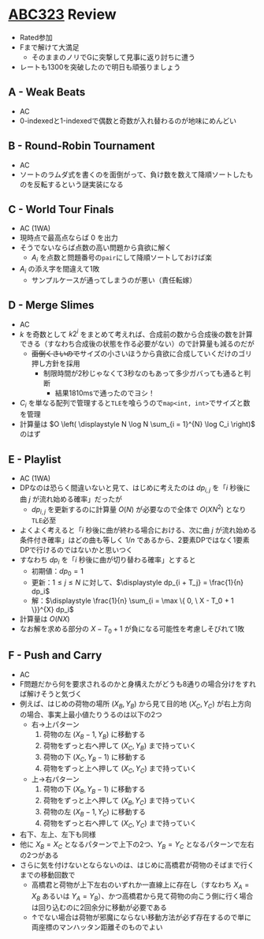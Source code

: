 # [ABC323](https://atcoder.jp/contests/abc323) Review
- Rated参加
- Fまで解けて大満足
  - そのままのノリでGに突撃して見事に返り討ちに遭う
- レートも1300を突破したので明日も頑張りましょう

## A - Weak Beats
- AC
- 0-indexedと1-indexedで偶数と奇数が入れ替わるのが地味にめんどい

## B - Round-Robin Tournament
- AC
- ソートのラムダ式を書くのを面倒がって、負け数を数えて降順ソートしたものを反転するという謎実装になる

## C - World Tour Finals
- AC (1WA)
- 現時点で最高点ならば $0$ を出力
- そうでないならば点数の高い問題から貪欲に解く
  - $A_i$ を点数と問題番号の`pair`にして降順ソートしておけば楽
- $A_i$ の添え字を間違えて1敗
  - サンプルケースが通ってしまうのが悪い（責任転嫁）

## D - Merge Slimes
- AC
- $k$ を奇数として $k2^i$ をまとめて考えれば、合成前の数から合成後の数を計算できる（すなわち合成後の状態を作る必要がない）ので計算量も減るのだが
  - ~~面倒くさいので~~サイズの小さいほうから貪欲に合成していくだけのゴリ押し方針を採用
    - 制限時間が2秒じゃなくて3秒なのもあって多少ガバっても通ると判断
      - 結果1810msで通ったのでヨシ！
- $C_i$ を単なる配列で管理すると`TLE`を喰らうので`map<int, int>`でサイズと数を管理
- 計算量は $O \left( \displaystyle N \log N \sum_{i = 1}^{N} \log C_i \right)$ のはず

## E - Playlist
- AC (1WA)
- DPなのは恐らく間違いないと見て、はじめに考えたのは $dp_{i,j}$ を「$i$ 秒後に曲 $j$ が流れ始める確率」だったが
  - $dp_{i,j}$ を更新するのに計算量 $O(N)$ が必要なので全体で $O(XN^2)$ となり`TLE`必至
- よくよく考えると「$i$ 秒後に曲が終わる場合における、次に曲 $j$ が流れ始める条件付き確率」はどの曲も等しく $1/n$ であるから、2要素DPではなく1要素DPで行けるのではないかと思いつく
- すなわち $dp_i$ を「$i$ 秒後に曲が切り替わる確率」とすると
  - 初期値：$dp_0 = 1$
  - 更新：$1 \leq j \leq N$ に対して、$\displaystyle dp_{i + T_j} = \frac{1}{n} dp_i$
  - 解：$\displaystyle \frac{1}{n} \sum_{i = \max \{ 0, \ X - T_0 + 1 \}}^{X} dp_i$
- 計算量は $O(NX)$
- なお解を求める部分の $X - T_0 + 1$ が負になる可能性を考慮しそびれて1敗

## F - Push and Carry
- AC
- F問題だから何を要求されるのかと身構えたがどうも8通りの場合分けをすれば解けそうと気づく
- 例えば、はじめの荷物の場所 $(X_B, Y_B)$ から見て目的地 $(X_C, Y_C)$ が右上方向の場合、事実上最小値たりうるのは以下の2つ
  - 右→上パターン
      1. 荷物の左 $(X_B - 1, Y_B)$ に移動する
      1. 荷物をずっと右へ押して $(X_C, Y_B)$ まで持っていく
      1. 荷物の下 $(X_C, Y_B - 1)$ に移動する
      1. 荷物をずっと上へ押して $(X_C, Y_C)$ まで持っていく
  - 上→右パターン
      1. 荷物の下 $(X_B, Y_B - 1)$ に移動する
      1. 荷物をずっと上へ押して $(X_B, Y_C)$ まで持っていく
      1. 荷物の左 $(X_B - 1, Y_C)$ に移動する
      1. 荷物をずっと右へ押して $(X_C, Y_C)$ まで持っていく
- 右下、左上、左下も同様
- 他に $X_B = X_C$ となるパターンで上下の2つ、$Y_B = Y_C$ となるパターンで左右の2つがある
- さらに気を付けないとならないのは、はじめに高橋君が荷物のそばまで行くまでの移動回数で
  - 高橋君と荷物が上下左右のいずれか一直線上に存在し（すなわち $X_A = X_B$ あるいは $Y_A = Y_B$）、かつ高橋君から見て荷物の向こう側に行く場合は回り込むのに2回余分に移動が必要である
  - ↑でない場合は荷物が邪魔にならない移動方法が必ず存在するので単に両座標のマンハッタン距離そのものでよい